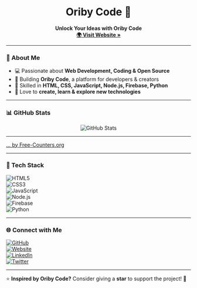 <h1 align="center">Oriby Code 🚀</h1>
<p align="center">
  <b>Unlock Your Ideas with Oriby Code</b>  
  <br>  
  <a href="http://oribycode.pages.dev/"><strong>🌍 Visit Website »</strong></a>
</p>

---

### 👋 About Me  
- 💻 Passionate about **Web Development, Coding & Open Source**  
- 🚀 Building **Oriby Code**, a platform for developers & creators  
- 🔧 Skilled in **HTML, CSS, JavaScript, Node.js, Firebase, Python**  
- 🎯 Love to **create, learn & explore new technologies**  

---

### 📊 GitHub Stats  
<p align="center">
  <img src="https://github-readme-stats.vercel.app/api?username=your-github-username&show_icons=true&theme=dark&hide=stars" alt="GitHub Stats">
</p>

---


 <a href='https://www.free-counters.org/'>... by Free-Counters.org</a> <script type='text/javascript' src='https://www.freevisitorcounters.com/auth.php?id=64e99477f80fdb80d25caee74a16c92332478a45'></script>
<script type="text/javascript" src="https://www.freevisitorcounters.com/en/home/counter/1319335/t/5"></script>

---

### 🚀 Tech Stack  
![HTML5](https://img.shields.io/badge/HTML5-FF5733?style=flat-square&logo=html5&logoColor=white)  
![CSS3](https://img.shields.io/badge/CSS3-1572B6?style=flat-square&logo=css3&logoColor=white)  
![JavaScript](https://img.shields.io/badge/JavaScript-F7DF1E?style=flat-square&logo=javascript&logoColor=black)  
![Node.js](https://img.shields.io/badge/Node.js-43853D?style=flat-square&logo=node.js&logoColor=white)  
![Firebase](https://img.shields.io/badge/Firebase-FFCA28?style=flat-square&logo=firebase&logoColor=black)  
![Python](https://img.shields.io/badge/Python-3776AB?style=flat-square&logo=python&logoColor=white)  

---

### 🌐 Connect with Me  
[![GitHub](https://img.shields.io/badge/GitHub-181717?style=flat-square&logo=github&logoColor=white)](https://github.com/oribycode)  
[![Website](https://img.shields.io/badge/Website-0078D4?style=flat-square&logo=google-chrome&logoColor=white)](http://oribycode.pages.dev/)  
[![LinkedIn](https://img.shields.io/badge/LinkedIn-0077B5?style=flat-square&logo=linkedin&logoColor=white)](https://linkedin.com/in/your-profile)  
[![Twitter](https://img.shields.io/badge/Twitter-1DA1F2?style=flat-square&logo=twitter&logoColor=white)](https://twitter.com/oribycode)  

---

⭐ **Inspired by Oriby Code?** Consider giving a **star** to support the project! 🚀

<!---
oribycode/oribycode is a ✨ special ✨ repository because its `README.md` (this file) appears on your GitHub profile.
You can click the Preview link to take a look at your changes.
--->
